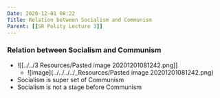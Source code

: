 ```yaml
---
Date: 2020-12-01 08:22
Title: Relation between Socialism and Communism
Parent: [[SR Polity Lecture 3]]
---
```


### Relation between Socialism and Communism
- ![[../../3 Resources/Pasted image 20201201081242.png]]
	- ![image](../../../../_Resources/Pasted image 20201201081242.png)
- Socialism is super set of Communism
- Socialism is not a stage before Communism
